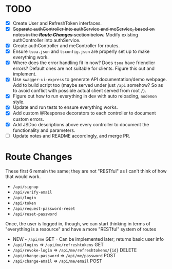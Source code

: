 # TODO
- [x] Create User and RefreshToken interfaces.
- [x] ~~Separate authController into authService and meService, based on notes in the ***Route Changes*** section below.~~ Modify existing authController into authService.
- [x] Create authController and meController for routes.
- [x] Ensure `tsoa.json` and `tsconfig.json` are properly set up to make everything work.
- [x] Where does the error handling fit in now? Does `tsoa` have friendlier errors? Default ones are not suitable for clients. Figure this out and implement.
- [x] Use `swagger-ui-express` to generate API documentation/demo webpage. Add to build script too (maybe served under just `/api` somehow? So as to avoid conflict with possible actual client served from root `/`).
- [x] Figure out how to run everything in dev with auto reloading, `nodemon` style.
- [x] Update and run tests to ensure everything works.
- [x] Add custom @Response decorators to each controller to document custom errors.
- [x] Add JSDoc descriptions above every controller to document the functionality and parameters.
- [ ] Update notes and README accordingly, and merge PR.

# Route Changes
These first 6 remain the same; they are not "RESTful" as I can't think of how that would work.
- `/api/signup`
- `/api/verify-email`
- `/api/login`
- `/api/token`
- `/api/request-password-reset`
- `/api/reset-password`

Once, the user is logged in, though, we can start thinking in terms of "everything is a resource" and have a more "RESTful" system of routes
- NEW - `/api/me` GET - Can be implemented later; returns basic user info
- `/api/logins` => `/api/me/refreshtokens` GET
- `/api/revoke-login` => `/api/me/refreshtokens/{id}` DELETE
- `/api/change-password` => `/api/me/password` POST
- `/api/change-email` => `/api/me/email` POST